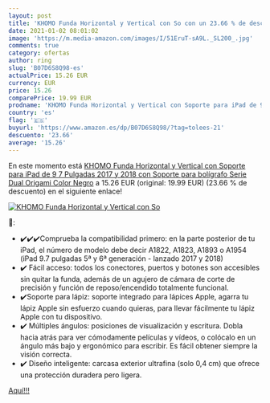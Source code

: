 ```yaml
---
layout: post
title: 'KHOMO Funda Horizontal y Vertical con So con un 23.66 % de descuento'
date: 2021-01-02 08:01:02
image: 'https://m.media-amazon.com/images/I/51EruT-sA9L._SL200_.jpg'
comments: true
category: ofertas
author: ring
slug: 'B07D6S8Q98-es'
actualPrice: 15.26 EUR
currency: EUR
price: 15.26
comparePrice: 19.99 EUR
prodname: 'KHOMO Funda Horizontal y Vertical con Soporte para iPad de 9 7 Pulgadas  2017 y 2018  con Soporte para bolígrafo  Serie Dual Origami  Color Negro'
country: 'es'
flag: '🇪🇸'
buyurl: 'https://www.amazon.es/dp/B07D6S8Q98/?tag=tolees-21'
descuento: '23.66'
average: '15.26'
---
```


En este momento está [KHOMO Funda Horizontal y Vertical con Soporte para iPad de 9 7 Pulgadas  2017 y 2018  con Soporte para bolígrafo  Serie Dual Origami  Color Negro](https://www.amazon.es/dp/B07D6S8Q98/?tag=tolees-21) a 15.26 EUR (original: 19.99 EUR) (23.66 %  de descuento) en el siguiente enlace!

[![KHOMO Funda Horizontal y Vertical con So](https://m.media-amazon.com/images/I/51EruT-sA9L._SL200_.jpg)](https://www.amazon.es/dp/B07D6S8Q98/?tag=tolees-21)

🔎:

- ✔️✔️✔️Comprueba la compatibilidad primero: en la parte posterior de tu iPad, el número de modelo debe decir A1822, A1823, A1893 o A1954 (iPad 9.7 pulgadas 5ª y 6ª generación - lanzado 2017 y 2018)
- ✔️ Fácil acceso: todos los conectores, puertos y botones son accesibles sin quitar la funda, además de un agujero de cámara de corte de precisión y función de reposo/encendido totalmente funcional.
- ✔️Soporte para lápiz: soporte integrado para lápices Apple, agarra tu lápiz Apple sin esfuerzo cuando quieras, para llevar fácilmente tu lápiz Apple con tu dispositivo.
- ✔️ Múltiples ángulos: posiciones de visualización y escritura. Dobla hacia atrás para ver cómodamente películas y vídeos, o colócalo en un ángulo más bajo y ergonómico para escribir. Es fácil obtener siempre la visión correcta.
- ✔️ Diseño inteligente: carcasa exterior ultrafina (solo 0,4 cm) que ofrece una protección duradera pero ligera.

[Aquí!!!](https://www.amazon.es/dp/B07D6S8Q98/?tag=tolees-21)
